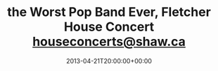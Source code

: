 ---
templateKey: event
guid: 0897a0f1-6eab-11ea-99c5-002590d1d1b0
date: 2013-04-21T20:00:00+00:00
eventTime: '8pm'
title: 'the Worst Pop Band Ever, Fletcher House Concert houseconcerts@shaw.ca'
artist: the Worst Pop Band Ever
city: Saskatoon
venue: Fletcher House Concert houseconcerts@shaw.ca
group: The Worst Pop Band Ever
url: https://www.facebook.com/worstpopbandever
---